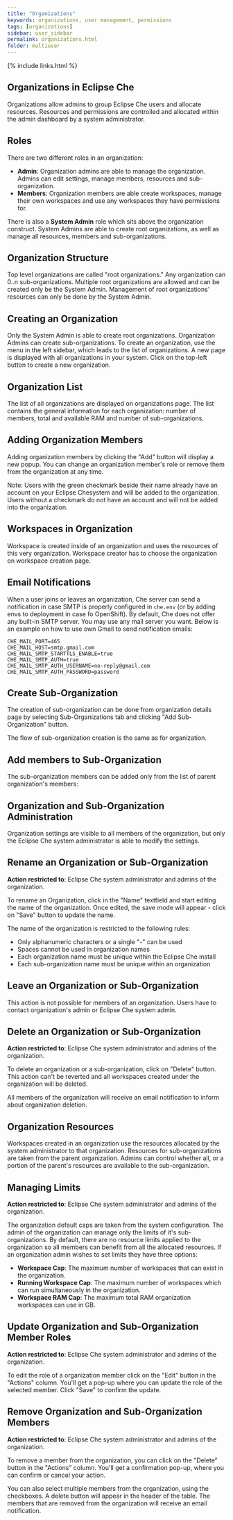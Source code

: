```yaml
---
title: "Organizations"
keywords: organizations, user management, permissions
tags: [organizations]
sidebar: user_sidebar
permalink: organizations.html
folder: multiuser
---
```

{% include links.html %}

## Organizations in Eclipse Che

Organizations allow admins to group Eclipse Che users and allocate resources. Resources and permissions are controlled and allocated within the admin dashboard by a system administrator.

## Roles

There are two different roles in an organization:  

- **Admin**: Organization admins are able to manage the organization. Admins can edit settings, manage members, resources and sub-organization.  
- **Members**: Organization members are able create workspaces, manage their own workspaces and use any workspaces they have permissions for.  

There is also a **System Admin** role which sits above the organization construct. System Admins are able to create root organizations, as well as manage all resources, members and sub-organizations.

## Organization Structure

Top level organizations are called "root organizations." Any organization can 0..n sub-organizations. Multiple root organizations are allowed and can be created only be the System Admin. Management of root organizations' resources can only be done by the System Admin.

## Creating an Organization

Only the System Admin is able to create root organizations. Organization Admins can create sub-organizations. To create an organization, use the menu in the left sidebar, which leads to the list of organizations. A new page is displayed with all organizations in your system. Click on the top-left button to create a new organization.

## Organization List

The list of all organizations are displayed on organizations page. The list contains the general information for each organization: number of members, total and available RAM and number of sub-organizations.

## Adding Organization Members

Adding organization members by clicking the "Add" button will display a new popup. You can change an organization member's role or remove them from the organization at any time.

Note: Users with the green checkmark beside their name already have an account on your Eclipse Chesystem and will be added to the organization. Users without a checkmark do not have an account and will not be added into the organization.

## Workspaces in Organization

Workspace is created inside of an organization and uses the resources of this very organization. Workspace creator has to choose the organization on workspace creation page.

## Email Notifications

When a user joins or leaves an organization, Che server can send a notification in case SMTP is properly configured in `che.env` (or by adding envs to deployment in case fo OpenShift). By default, Che does not offer any built-in SMTP server. You may use any mail server you want. Below is an example on how to use own Gmail to send notification emails:

```
CHE_MAIL_PORT=465
CHE_MAIL_HOST=smtp.gmail.com
CHE_MAIL_SMTP_STARTTLS_ENABLE=true
CHE_MAIL_SMTP_AUTH=true
CHE_MAIL_SMTP_AUTH_USERNAME=no-reply@gmail.com
CHE_MAIL_SMTP_AUTH_PASSWORD=password
```

## Create Sub-Organization

The creation of sub-organization can be done from organization details page by selecting Sub-Organizations tab and clicking "Add Sub-Organization" button.


The flow of sub-organization creation is the same as for organization.

## Add members to Sub-Organization

The sub-organization members can be added only from the list of parent organization's members:

## Organization and Sub-Organization Administration

Organization settings are visible to all members of the organization, but only the Eclipse Che system administrator is able to modify the settings.

## Rename an Organization or Sub-Organization

**Action restricted to**: Eclipse Che system administrator and admins of the organization.

To rename an Organization, click in the "Name" textfield and start editing the name of the organization. Once edited, the save mode will appear - click on "Save" button to update the name.

The name of the organization is restricted to the following rules:  
- Only alphanumeric characters or a single "-" can be used  
- Spaces cannot be used in organization names  
- Each organization name must be unique within the Eclipse Che install
- Each sub-organization name must be unique within an organization

## Leave an Organization or Sub-Organization

This action is not possible for members of an organization. Users have to contact organization's admin or Eclipse Che system admin.

## Delete an Organization or Sub-Organization

**Action restricted to**: Eclipse Che system administrator and admins of the organization.


To delete an organization or a sub-organization, click on "Delete" button. This action can't be reverted and all workspaces created under the organization will be deleted.

All members of the organization will receive an email notification to inform about organization deletion.

## Organization Resources

Workspaces created in an organization use the resources allocated by the system administrator to that organization. Resources for sub-organizations are taken from the parent organization. Admins can control whether all, or a portion of the parent's resources are available to the sub-organization.  

## Managing Limits

**Action restricted to**: Eclipse Che system administrator and admins of the organization.

The organization default caps are taken from the system configuration. The admin of the organization can manage only the limits of it's sub-organizations.
By default, there are no resource limits applied to the organization so all members can benefit from all the allocated resources. If an organization admin wishes to set limits they have three options:  

- **Workspace Cap**: The maximum number of workspaces that can exist in the organization.  
- **Running Workspace Cap**: The maximum number of workspaces which can run simultaneously in the organization.  
- **Workspace RAM Cap**: The maximum total RAM organization workspaces can use in GB.  

## Update Organization and Sub-Organization Member Roles

**Action restricted to**: Eclipse Che system administrator and admins of the organization.

To edit the role of a organization member click on the "Edit" button in the "Actions" column. You'll get a pop-up where you can update the role of the selected member. Click "Save" to confirm the update.

## Remove Organization and Sub-Organization Members

**Action restricted to**: Eclipse Che system administrator and admins of the organization.

To remove a member from the organization, you can click on the "Delete" button in the "Actions" column. You'll get a confirmation pop-up, where you can confirm or cancel your action.

You can also select multiple members from the organization, using the checkboxes. A delete button will appear in the header of the table. The members that are removed from the organization will receive an email notification.
